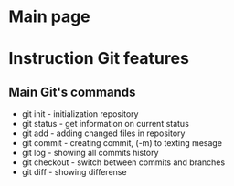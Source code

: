 # Main page
# Instruction Git features

## Main Git's commands
* git init - initialization repository
* git status - get information on current status
* git add - adding changed files in repository
* git commit - creating commit, (-m) to texting mesage
* git log - showing all commits history
* git checkout - switch between commits and branches
* git diff - showing differense 

